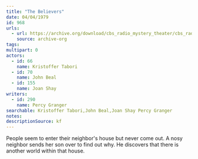 ```yaml
---
title: "The Believers"
date: 04/04/1979
id: 968
urls: 
  - url: https://archive.org/download/cbs_radio_mystery_theater/cbs_radio_mystery_theater-0951-1000.zip/cbs_radio_mystery_theater-0951-1000%2Fcbsrmt_0968_the_believers.mp3
    source: archive-org
tags: 
multipart: 0
actors:  
  - id: 66
    name: Kristoffer Tabori  
  - id: 70
    name: John Beal  
  - id: 155
    name: Joan Shay
writers:  
  - id: 290
    name: Percy Granger
searchable: Kristoffer Tabori,John Beal,Joan Shay Percy Granger
notes: 
descriptionSource: kf
---
```

People seem to enter their neighbor's house but never come out. A nosy neighbor sends her son over to find out why. He discovers that there is another world within that house.